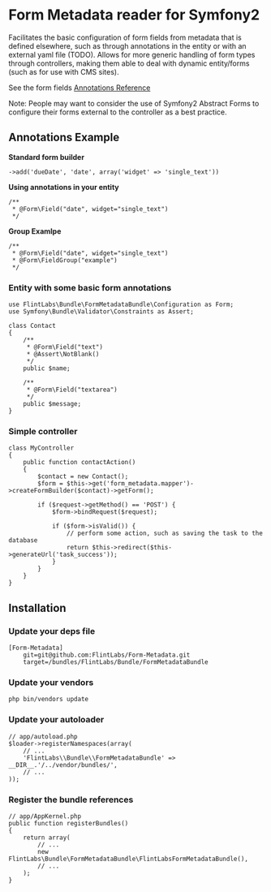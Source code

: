 # Form Metadata reader for Symfony2

Facilitates the basic configuration of form fields from metadata that is defined elsewhere, such as through annotations
in the entity or with an external yaml file (TODO). Allows for more generic handling of form types through controllers,
making them able to deal with dynamic entity/forms (such as for use with CMS sites).

See the form fields [Annotations Reference](https://github.com/FlintLabs/FormMetadataBundle/wiki/Annotations-reference)

Note: People may want to consider the use of Symfony2 Abstract Forms to configure their forms external to the controller
as a best practice.

## Annotations Example

**Standard form builder**

    ->add('dueDate', 'date', array('widget' => 'single_text'))

**Using annotations in your entity**

    /**
     * @Form\Field("date", widget="single_text")
     */

**Group Examlpe**

    /**
     * @Form\Field("date", widget="single_text")
     * @Form\FieldGroup("example")
     */

### Entity with some basic form annotations

    use FlintLabs\Bundle\FormMetadataBundle\Configuration as Form;
    use Symfony\Bundle\Validator\Constraints as Assert;

    class Contact
    {
        /**
         * @Form\Field("text")
         * @Assert\NotBlank()
         */
        public $name;

        /**
         * @Form\Field("textarea")
         */
        public $message;
    }

### Simple controller

    class MyController
    {
        public function contactAction()
        {
            $contact = new Contact();
            $form = $this->get('form_metadata.mapper')->createFormBuilder($contact)->getForm();

            if ($request->getMethod() == 'POST') {
                $form->bindRequest($request);

                if ($form->isValid()) {
                    // perform some action, such as saving the task to the database
                    return $this->redirect($this->generateUrl('task_success'));
                }
            }
        }
    }

## Installation

### Update your deps file

    [Form-Metadata]
        git=git@github.com:FlintLabs/Form-Metadata.git
        target=/bundles/FlintLabs/Bundle/FormMetadataBundle

### Update your vendors

    php bin/vendors update

### Update your autoloader

    // app/autoload.php
    $loader->registerNamespaces(array(
        // ...
        'FlintLabs\\Bundle\\FormMetadataBundle' => __DIR__.'/../vendor/bundles/',
        // ...
    ));

### Register the bundle references

    // app/AppKernel.php
    public function registerBundles()
    {
        return array(
            // ...
            new FlintLabs\Bundle\FormMetadataBundle\FlintLabsFormMetadataBundle(),
            // ...
        );
    }
